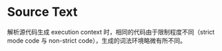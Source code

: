 # Source Text

解析源代码生成 execution context 时，相同的代码由于限制程度不同（strict mode code 与 non-strict code），生成的词法环境略微有所不同。
